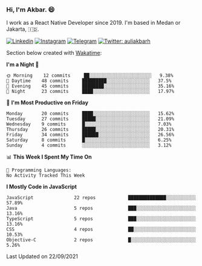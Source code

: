 ### Hi,  I'm Akbar. 😄

I work as a React Native Developer since 2019. I'm based in Medan or Jakarta, :indonesia:. 

<!-- 🔭 Take a look at my [LinkedIn](https://www.linkedin.com/in/aulia-akbar-harahap/) profile. -->

<!-- For now I still don't have a repository to be proud of, but I'm working on it. -->

[![Linkedin](https://img.shields.io/badge/-Aulia%20Akbar%20Harahap-blue?style=flat-square&labelColor=gray&logo=Linkedin&logoColor=white&link=https://www.linkedin.com/in/aulia-akbar-harahap)](https://www.linkedin.com/in/aulia-akbar-harahap)
[![Instagram](https://img.shields.io/badge/-@auliakbarh-orange?style=flat-square&labelColor=gray&logo=Instagram&logoColor=white&link=https://www.instagram.com/auliakbarh)](https://www.instagram.com/auliakbarh)
[![Telegram](https://img.shields.io/badge/-auliakbarh-informational?style=flat-square&labelColor=gray&logo=telegram&logoColor=white&link=https://t.me/auliakbarh)](https://t.me/auliakbarh)
[![Twitter: auliakbarh](https://img.shields.io/twitter/follow/auliakbarh?style=social)](https://twitter.com/auliakbarh)

Section below created with [Wakatime](https://wakatime.com/):
<!--START_SECTION:waka-->
**I'm a Night 🦉** 

```text
🌞 Morning    12 commits     ██░░░░░░░░░░░░░░░░░░░░░░░   9.38% 
🌆 Daytime    48 commits     █████████░░░░░░░░░░░░░░░░   37.5% 
🌃 Evening    45 commits     ████████░░░░░░░░░░░░░░░░░   35.16% 
🌙 Night      23 commits     ████░░░░░░░░░░░░░░░░░░░░░   17.97%

```
📅 **I'm Most Productive on Friday** 

```text
Monday       20 commits     ████░░░░░░░░░░░░░░░░░░░░░   15.62% 
Tuesday      27 commits     █████░░░░░░░░░░░░░░░░░░░░   21.09% 
Wednesday    9 commits      █░░░░░░░░░░░░░░░░░░░░░░░░   7.03% 
Thursday     26 commits     █████░░░░░░░░░░░░░░░░░░░░   20.31% 
Friday       34 commits     ██████░░░░░░░░░░░░░░░░░░░   26.56% 
Saturday     8 commits      █░░░░░░░░░░░░░░░░░░░░░░░░   6.25% 
Sunday       4 commits      ░░░░░░░░░░░░░░░░░░░░░░░░░   3.12%

```


📊 **This Week I Spent My Time On** 

```text
💬 Programming Languages: 
No Activity Tracked This Week

```

**I Mostly Code in JavaScript** 

```text
JavaScript               22 repos            ██████████████░░░░░░░░░░░   57.89% 
Java                     5 repos             ███░░░░░░░░░░░░░░░░░░░░░░   13.16% 
TypeScript               5 repos             ███░░░░░░░░░░░░░░░░░░░░░░   13.16% 
CSS                      4 repos             ██░░░░░░░░░░░░░░░░░░░░░░░   10.53% 
Objective-C              2 repos             █░░░░░░░░░░░░░░░░░░░░░░░░   5.26%

```



 Last Updated on 22/09/2021
<!--END_SECTION:waka-->


<!--
**auliakbarh/auliakbarh** is a ✨ _special_ ✨ repository because its `README.md` (this file) appears on your GitHub profile.

Here are some ideas to get you started:

- 🔭 I’m currently working on ...
- 🌱 I’m currently learning ...
- 👯 I’m looking to collaborate on ...
- 🤔 I’m looking for help with ...
- 💬 Ask me about ...
- 📫 How to reach me: ...
- 😄 Pronouns: ...
- ⚡ Fun fact: ...
-->
